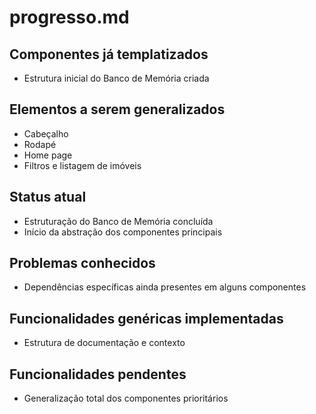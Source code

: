 # progresso.md

## Componentes já templatizados
- Estrutura inicial do Banco de Memória criada

## Elementos a serem generalizados
- Cabeçalho
- Rodapé
- Home page
- Filtros e listagem de imóveis

## Status atual
- Estruturação do Banco de Memória concluída
- Início da abstração dos componentes principais

## Problemas conhecidos
- Dependências específicas ainda presentes em alguns componentes

## Funcionalidades genéricas implementadas
- Estrutura de documentação e contexto

## Funcionalidades pendentes
- Generalização total dos componentes prioritários 